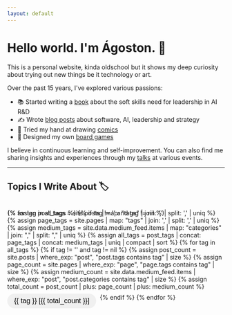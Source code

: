```yaml
---
layout: default
---
```


# Hello world. I'm Ágoston. 👋

This is a personal website, kinda oldschool but it shows my deep curiosity about trying out new things be it technology or art.

Over the past 15 years, I've explored various passions:
- 📚 Started writing a [book](/book) about the soft skills need for leadership in AI R&D
- ✍️ Wrote [blog posts](/blog) about software, AI, leadership and strategy
- 🎨 Tried my hand at drawing [comics](/comics)
- 🎲 Designed my own [board games](/games)

I believe in continuous learning and self-improvement. You can also find me sharing insights and experiences through my [talks](/talks) at various events.

---

## Topics I Write About 🏷️

<div class="tag-container">
  <div class="tag-sections">
  {% assign post_tags = site.posts | map: "tags" | join: ',' | split: ',' | uniq %}
  {% assign page_tags = site.pages | map: "tags" | join: ',' | split: ',' | uniq %}
  {% assign medium_tags = site.data.medium_feed.items | map: "categories" | join: "," | split: "," | uniq %}
  {% assign all_tags = post_tags | concat: page_tags | concat: medium_tags | uniq | compact | sort %}
  {% for tag in all_tags %}
    {% if tag != '' and tag != nil %}
      {% assign post_count = site.posts | where_exp: "post", "post.tags contains tag" | size %}
      {% assign page_count = site.pages | where_exp: "page", "page.tags contains tag" | size %}
      {% assign medium_count = site.data.medium_feed.items | where_exp: "post", "post.categories contains tag" | size %}
      {% assign total_count = post_count | plus: page_count | plus: medium_count %}
      <div class="tag-section">
        <button class="tag-button" onclick="toggleTag('{{ tag | slugify }}', this)">
          {{ tag }} [{{ total_count }}]
        </button>
      </div>
    {% endif %}
  {% endfor %}
  </div>

  <div class="tag-contents">
  {% for tag in all_tags %}
    {% if tag != '' and tag != nil %}
      <div id="{{ tag | slugify }}" class="tag-content">
        <ul>
        {% assign tagged_posts = site.posts | where_exp: "post", "post.tags contains tag" %}
        {% for post in tagged_posts %}
          <li>
            <a href="{{ site.baseurl }}{{ post.url }}">{{ post.title }}</a>
            <small>({{ post.date | date: '%d %B %Y' }})</small>
          </li>
        {% endfor %}
        
        {% assign tagged_pages = site.pages | where_exp: "page", "page.tags contains tag" %}
        {% for page in tagged_pages %}
          <li>
            <a href="{{ site.baseurl }}{{ page.url }}">{{ page.title }}</a>
            <small>(Page)</small>
          </li>
        {% endfor %}
        
        {% assign medium_posts = site.data.medium_feed.items | where_exp: "post", "post.categories contains tag" %}
        {% for post in medium_posts %}
          <li>
            <a href="{{ post.link }}" target="_blank">{{ post.title }} 📝</a>
            <small>({{ post.pubDate | date: '%d %B %Y' }}) - Medium</small>
          </li>
        {% endfor %}
        </ul>
      </div>
    {% endif %}
  {% endfor %}
  </div>
</div>

<style>
.tag-container {
  position: relative;
  margin: 2rem 0;
}

.tag-sections {
  display: flex;
  flex-wrap: wrap;
  gap: 0.5rem;
  position: relative;
}

.tag-section {
  display: inline-block;
}

.tag-button {
  padding: 0.5rem 1rem;
  background: #f0f0f0;
  border: none;
  border-radius: 20px;
  cursor: pointer;
  font-size: 1rem;
  transition: all 0.2s ease;
  white-space: nowrap;
}

.tag-button:hover {
  background: #e0e0e0;
}

.tag-button.active {
  background: #e0e0e0;
}

.tag-contents {
  position: absolute;
  top: 0;
  left: 0;
  right: 0;
  pointer-events: none;
}

.tag-content {
  position: absolute;
  left: 0;
  margin-top: 0.5rem;
  background: white;
  border: 1px solid #f0f0f0;
  border-radius: 4px;
  padding: 1rem;
  min-width: 300px;
  z-index: 100;
  box-shadow: 0 2px 8px rgba(0,0,0,0.1);
  display: none;
  pointer-events: auto;
}

.tag-content ul {
  list-style: none;
  padding-left: 0;
  margin: 0.5rem 0;
}

.tag-content li {
  margin: 0.5rem 0;
  white-space: nowrap;
}

.tag-content small {
  color: #666;
  margin-left: 0.5rem;
}
</style>

<script>
function toggleTag(tagId, button) {
  var content = document.getElementById(tagId);
  var wasVisible = content.style.display === "block";
  
  // Reset all buttons and contents
  document.querySelectorAll('.tag-button').forEach(btn => btn.classList.remove('active'));
  document.querySelectorAll('.tag-content').forEach(content => content.style.display = "none");
  
  if (!wasVisible) {
    // Get button position
    var buttonRect = button.getBoundingClientRect();
    var containerRect = document.querySelector('.tag-container').getBoundingClientRect();
    
    // Calculate top position relative to the button, accounting for scroll
    var scrollTop = window.pageYOffset || document.documentElement.scrollTop;
    var topPosition = buttonRect.bottom - containerRect.top;
    
    // Position and show content
    content.style.top = topPosition + 'px';
    content.style.display = "block";
    button.classList.add('active');
  }
}

// Close tag content when clicking outside
document.addEventListener('click', function(event) {
  if (!event.target.closest('.tag-section') && !event.target.closest('.tag-content')) {
    document.querySelectorAll('.tag-button').forEach(btn => btn.classList.remove('active'));
    document.querySelectorAll('.tag-content').forEach(el => {
      el.style.display = 'none';
    });
  }
});
</script>
